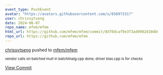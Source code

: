 ```yaml
---
event_type: PushEvent
avatar: "https://avatars.githubusercontent.com/u/85897331?"
user: chrissytseng
date: 2024-06-07
repo_name: mfem/mfem
html_url: https://github.com/mfem/mfem/commit/8d78dcaf9e3f3ad0902d10db98828512f1d6e93c
repo_url: https://github.com/mfem/mfem
---
```


<a href='https://github.com/chrissytseng' target='_blank'>chrissytseng</a> pushed to <a href='https://github.com/mfem/mfem' target='_blank'>mfem/mfem</a>

<small>vendor calls on batched mult in batchlinalg.cpp done; driver blas.cpp is for checks</small>

<a href='https://github.com/mfem/mfem/commit/8d78dcaf9e3f3ad0902d10db98828512f1d6e93c' target='_blank'>View Commit</a>